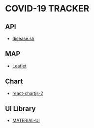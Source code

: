 # COVID-19 TRACKER

## API

- [disease.sh](https://disease.sh)

## MAP

- [Leaflet](https://leafletjs.com/index.html)

## Chart

- [react-chartjs-2](https://github.com/reactchartjs/react-chartjs-2)

## UI Library

- [MATERIAL-UI](https://material-ui.com/)
